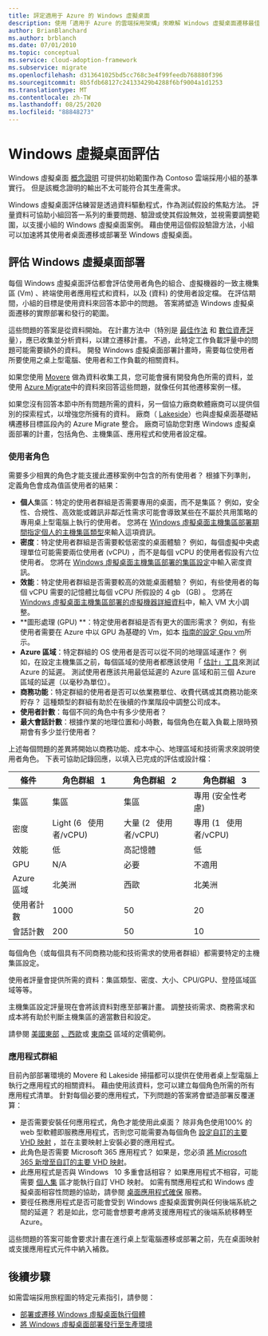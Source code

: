 ```yaml
---
title: 評定適用于 Azure 的 Windows 虛擬桌面
description: 使用「適用于 Azure 的雲端採用架構」來瞭解 Windows 虛擬桌面遷移最佳做法，以協助降低複雜性並將遷移程式標準化。
author: BrianBlanchard
ms.author: brblanch
ms.date: 07/01/2010
ms.topic: conceptual
ms.service: cloud-adoption-framework
ms.subservice: migrate
ms.openlocfilehash: d313641025bd5cc768c3e4f99feedb768880f396
ms.sourcegitcommit: 8b5fdb68127c24133429b4288f6bf9004a1d1253
ms.translationtype: MT
ms.contentlocale: zh-TW
ms.lasthandoff: 08/25/2020
ms.locfileid: "88848273"
---
```

# <a name="windows-virtual-desktop-assessment"></a>Windows 虛擬桌面評估

Windows 虛擬桌面 [概念證明](./proof-of-concept.md) 可提供初始範圍作為 Contoso 雲端採用小組的基準實行。 但是該概念證明的輸出不太可能符合其生產需求。

Windows 虛擬桌面評估練習是透過資料驅動程式，作為測試假設的焦點方法。 評量資料可協助小組回答一系列的重要問題、驗證或使其假設無效，並視需要調整範圍，以支援小組的 Windows 虛擬桌面案例。 藉由使用這個假設驗證方法，小組可以加速將其使用者桌面遷移或部署至 Windows 虛擬桌面。

## <a name="assess-windows-virtual-desktop-deployments"></a>評估 Windows 虛擬桌面部署

每個 Windows 虛擬桌面評估都會評估使用者角色的組合、虛擬機器的一致主機集區 (Vm) 、終端使用者應用程式和資料，以及 (資料) 的使用者設定檔。 在評估期間，小組的目標是使用資料來回答本節中的問題。 答案將塑造 Windows 虛擬桌面遷移的實際部署和發行的範圍。

這些問題的答案是從資料開始。 在計畫方法中（特別是 [最佳作法](../../plan/index.md) 和 [數位資產評](../../digital-estate/index.md)量），應已收集並分析資料，以建立遷移計畫。 不過，此特定工作負載評量中的問題可能需要額外的資料。 開發 Windows 虛擬桌面部署計畫時，需要每位使用者所要使用之桌上型電腦、使用者和工作負載的相關資料。

如果您使用 [Movere](/azure/migrate/migrate-services-overview#movere) 做為資料收集工具，您可能會擁有開發角色所需的資料，並使用 [Azure Migrate](/azure/migrate)中的資料來回答這些問題，就像任何其他遷移案例一樣。

如果您沒有回答本節中所有問題所需的資料，另一個協力廠商軟體廠商可以提供個別的探索程式，以增強您所擁有的資料。 廠商（ [Lakeside](/azure/migrate/migrate-services-overview#isv-integration)）也與虛擬桌面基礎結構遷移目標區段內的 Azure Migrate 整合。 廠商可協助您對應 Windows 虛擬桌面部署的計畫，包括角色、主機集區、應用程式和使用者設定檔。

### <a name="user-personas"></a>使用者角色

需要多少相異的角色才能支援此遷移案例中包含的所有使用者？ 根據下列準則，定義角色會成為值區使用者的結果：

- **個人**集區：特定的使用者群組是否需要專用的桌面，而不是集區？ 例如，安全性、合規性、高效能或雜訊非鄰近性需求可能會導致某些在不屬於共用策略的專用桌上型電腦上執行的使用者。 您將在 [Windows 虛擬桌面主機集區部署期間指定個人的主機集區類型](/azure/virtual-desktop/create-host-pools-azure-marketplace#begin-the-host-pool-setup-process)來輸入這項資訊。
- **密度**：特定使用者群組是否需要較低密度的桌面體驗？ 例如，每個虛擬中央處理單位可能需要兩位使用者 (vCPU) ，而不是每個 vCPU 的使用者假設有六位使用者。 您將在 [Windows 虛擬桌面主機集區部署的集區設定](/azure/virtual-desktop/create-host-pools-azure-marketplace#begin-the-host-pool-setup-process)中輸入密度資訊。
- **效能**：特定使用者群組是否需要較高的效能桌面體驗？ 例如，有些使用者的每個 vCPU 需要的記憶體比每個 vCPU 所假設的 4 gb &nbsp; (GB) 。 您將在 [Windows 虛擬桌面主機集區部署的虛擬機器詳細資料](/azure/virtual-desktop/create-host-pools-azure-marketplace#virtual-machine-details)中，輸入 VM 大小調整。
- **圖形處理 (GPU) **：特定使用者群組是否有更大的圖形需求？ 例如，有些使用者需要在 Azure 中以 GPU 為基礎的 Vm，如本 [指南的設定 Gpu vm](/azure/virtual-desktop/configure-vm-gpu)所示。
- **Azure 區域**：特定群組的 OS 使用者是否可以從不同的地理區域運作？ 例如，在設定主機集區之前，每個區域的使用者都應該使用「 [估計」工具](https://azure.microsoft.com/services/virtual-desktop/assessment/#estimation-tool)來測試 Azure 的延遲。 測試使用者應該共用最低延遲的 Azure 區域和前三個 Azure 區域的延遲（以毫秒為單位）。
- **商務功能**：特定群組的使用者是否可以依業務單位、收費代碼或其商務功能來貯存？ 這種類型的群組有助於在後續的作業階段中調整公司成本。
- **使用者計數**：每個不同的角色中有多少使用者？
- **最大會話計數**：根據作業的地理位置和小時數，每個角色在載入負載上限時預期會有多少並行使用者？

上述每個問題的差異將開始以商務功能、成本中心、地理區域和技術需求來說明使用者角色。 下表可協助記錄回應，以填入已完成的評估或設計檔：

| 條件  | 角色群組 &nbsp; 1  | 角色群組 &nbsp; 2  | 角色群組 &nbsp; 3  |
|---------|---------|---------|---------|
| 集區  | 集區 | 集區 | 專用 (安全性考慮)  |
| 密度 | Light (6 &nbsp; 使用者/vCPU)  | 大量 (2 &nbsp; 使用者/vCPU)  | 專用 (1 &nbsp; 使用者/vCPU)  |
| 效能 | 低 | 高記憶體 | 低 |
| GPU | N/A | 必要 | 不適用 |
| Azure 區域 | 北美洲 | 西歐 | 北美洲 |
| 使用者計數 | 1000 | 50 | 20 |
| 會話計數 | 200 | 50 | 10 |

每個角色（或每個具有不同商務功能和技術需求的使用者群組）都需要特定的主機集區設定。

使用者評量會提供所需的資料：集區類型、密度、大小、CPU/GPU、登陸區域區域等等。

主機集區設定評量現在會將該資料對應至部署計畫。 調整技術需求、商務需求和成本將有助於判斷主機集區的適當數目和設定。

請參閱 [美國東部](https://azure.com/e/448606254c9a44f88798892bb8e0ef3c) [、西歐](https://azure.com/e/61a376d5f5a641e8ac31d1884ade9e55)或 [東南亞](https://azure.com/e/7cf555068922461587d0aa99a476f926) 區域的定價範例。

### <a name="application-groups"></a>應用程式群組

目前內部部署環境的 Movere 和 Lakeside 掃描都可以提供在使用者桌上型電腦上執行之應用程式的相關資料。 藉由使用該資料，您可以建立每個角色所需的所有應用程式清單。 針對每個必要的應用程式，下列問題的答案將會塑造部署反覆運算：

- 是否需要安裝任何應用程式，角色才能使用此桌面？ 除非角色使用100% 的 web 型軟體即服務應用程式，否則您可能需要為每個角色 [設定自訂的主要 VHD 映射](/azure/virtual-desktop/set-up-customize-master-image) ，並在主要映射上安裝必要的應用程式。
- 此角色是否需要 Microsoft 365 應用程式？ 如果是，您必須 [將 Microsoft 365 新增至自訂的主要 VHD 映射](/azure/virtual-desktop/install-office-on-wvd-master-image)。
- 此應用程式是否與 Windows &nbsp; 10 多重會話相容？ 如果應用程式不相容，可能需要 [個人集](/azure/virtual-desktop/configure-host-pool-personal-desktop-assignment-type) 區才能執行自訂 VHD 映射。 如需有關應用程式和 Windows 虛擬桌面相容性問題的協助，請參閱 [桌面應用程式確保](/fasttrack/win-10-app-assure-assistance-offered) 服務。
- 要徑任務應用程式是否可能會受到 Windows 虛擬桌面實例與任何後端系統之間的延遲？ 若是如此，您可能會想要考慮將支援應用程式的後端系統移轉至 Azure。

這些問題的答案可能會要求計畫在進行桌上型電腦遷移或部署之前，先在桌面映射或支援應用程式元件中納入補救。

## <a name="next-steps"></a>後續步驟

如需雲端採用旅程圖的特定元素指引，請參閱：

- [部署或遷移 Windows 虛擬桌面執行個體](./migrate-deploy.md)
- [將 Windows 虛擬桌面部署發行至生產環境](./migrate-release.md)
